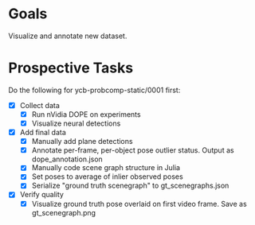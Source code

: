 # Goals

Visualize and annotate new dataset.


# Prospective Tasks

Do the following for ycb-probcomp-static/0001 first:
* [X] Collect data
    * [X] Run nVidia DOPE on experiments
    * [X] Visualize neural detections
* [X] Add final data
    * [X] Manually add plane detections
    * [X] Annotate per-frame, per-object pose outlier status. Output as dope_annotation.json
    * [X] Manually code scene graph structure in Julia
    * [X] Set poses to average of inlier observed poses
    * [X] Serialize "ground truth scenegraph" to gt_scenegraphs.json
* [X] Verify quality
    * [X] Visualize ground truth pose overlaid on first video frame. Save as gt_scenegraph.png

